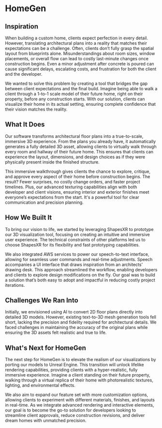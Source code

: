 # HomeGen

## Inspiration
When building a custom home, clients expect perfection in every detail. However, translating architectural plans into a reality that matches their expectations can be a challenge. Often, clients don’t fully grasp the spatial layout from blueprints alone. Misunderstandings about room sizes, window placements, or overall flow can lead to costly last-minute changes once construction begins. Even a minor adjustment after concrete is poured can cause significant delays, escalating costs, and frustration for both the client and the developer.

We wanted to solve this problem by creating a tool that bridges the gap between client expectations and the final build. Imagine being able to walk a client through a 1-to-1 scale model of their future home, right on their property, before any construction starts. With our solution, clients can visualize their home in its actual setting, ensuring complete confidence that their vision matches the reality.

## What It Does
Our software transforms architectural floor plans into a true-to-scale, immersive 3D experience. From the plans you already have, it automatically generates a fully detailed 3D asset, allowing clients to virtually walk through every room and hallway of their future home. This ensures that clients can experience the layout, dimensions, and design choices as if they were physically present inside the finished structure.

This immersive walkthrough gives clients the chance to explore, critique, and approve every aspect of their home before construction begins. The result? Fewer surprises, no costly change orders, and faster project timelines. Plus, our advanced texturing capabilities align with both developer and client visions, ensuring interior and exterior finishes meet everyone’s expectations from the start. It's a powerful tool for clear communication and precision planning.

## How We Built It
To bring our vision to life, we started by leveraging ShapesXR to prototype our 3D visualization tool, focusing on creating an intuitive and immersive user experience. The technical constraints of other platforms led us to choose ShapesXR for its flexibility and fast prototyping capabilities.

We also integrated AWS services to power our speech-to-text interface, allowing for seamless user commands and real-time adjustments. Speech accompanies a UI interface that draws inspiration from an architects' drawing desk. This approach streamlined the workflow, enabling developers and clients to explore design modifications on the fly. Our goal was to build a solution that’s both easy to adopt and impactful in reducing costly project iterations.

## Challenges We Ran Into
Initially, we envisioned using AI to convert 2D floor plans directly into detailed 3D models. However, existing text-to-3D mesh generation tools fell short, lacking the precision and fidelity required for architectural details. We faced challenges in maintaining the accuracy of the original plans while ensuring the 3D assets felt realistic and true to life.

## What's Next for HomeGen
The next step for HomeGen is to elevate the realism of our visualizations by porting our models to Unreal Engine. This transition will unlock lifelike rendering capabilities, providing clients with a hyper-realistic, fully immersive experience. Imagine a client standing on their future property, walking through a virtual replica of their home with photorealistic textures, lighting, and environmental effects.

We also aim to expand our feature set with more customization options, allowing clients to experiment with different materials, finishes, and layouts in real-time. As we integrate advanced rendering and interactive elements, our goal is to become the go-to solution for developers looking to streamline client approvals, reduce construction revisions, and deliver dream homes with unmatched precision.
